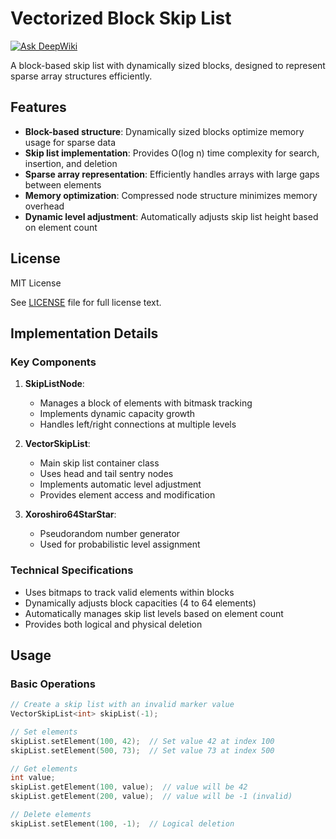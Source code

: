 # Vectorized Block Skip List
[![Ask DeepWiki](https://deepwiki.com/badge.svg)](https://deepwiki.com/IMSDcrueoft/Vectorized-Block-Skip-List)

A block-based skip list with dynamically sized blocks, designed to represent sparse array structures efficiently.

## Features

- **Block-based structure**: Dynamically sized blocks optimize memory usage for sparse data
- **Skip list implementation**: Provides O(log n) time complexity for search, insertion, and deletion
- **Sparse array representation**: Efficiently handles arrays with large gaps between elements
- **Memory optimization**: Compressed node structure minimizes memory overhead
- **Dynamic level adjustment**: Automatically adjusts skip list height based on element count

## License

MIT License

See [LICENSE](LICENSE) file for full license text.

## Implementation Details

### Key Components

1. **SkipListNode**:
   - Manages a block of elements with bitmask tracking
   - Implements dynamic capacity growth
   - Handles left/right connections at multiple levels

2. **VectorSkipList**:
   - Main skip list container class
   - Uses head and tail sentry nodes
   - Implements automatic level adjustment
   - Provides element access and modification

3. **Xoroshiro64StarStar**:
   - Pseudorandom number generator
   - Used for probabilistic level assignment

### Technical Specifications

- Uses bitmaps to track valid elements within blocks
- Dynamically adjusts block capacities (4 to 64 elements)
- Automatically manages skip list levels based on element count
- Provides both logical and physical deletion

## Usage

### Basic Operations

```cpp
// Create a skip list with an invalid marker value
VectorSkipList<int> skipList(-1);

// Set elements
skipList.setElement(100, 42);  // Set value 42 at index 100
skipList.setElement(500, 73);  // Set value 73 at index 500

// Get elements
int value;
skipList.getElement(100, value);  // value will be 42
skipList.getElement(200, value);  // value will be -1 (invalid)

// Delete elements
skipList.setElement(100, -1);  // Logical deletion